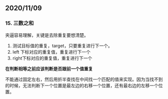 ## 2020/11/09

### 15. 三数之和

夹逼容易理解，关键是去除重复要想清楚。

1. 测试目标值的重复，target，只要重复进行下一个。
2. left 下标对应的重复值，重复进行下一个
3. right下标对应的重复值，重复进行下一个

**在判断相等之前应该判断是否跟前一个值重复**



不能通过固定左右，然后用折半查找在中间找一个匹配的值来实现。因为当找不到的时候，无法判断下一个位置是最左边的右移一个位置，还有最右边的左移一个位置。